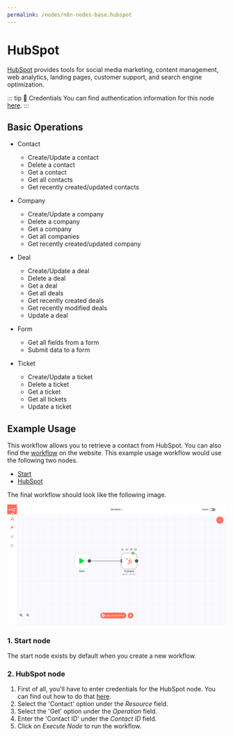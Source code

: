 ```yaml
---
permalink: /nodes/n8n-nodes-base.hubspot
---
```


# HubSpot

[HubSpot](https://www.hubspot.com/) provides tools for social media marketing, content management, web analytics, landing pages, customer support, and search engine optimization.

::: tip 🔑 Credentials
You can find authentication information for this node [here](../../../credentials/Hubspot/README.md).
:::

## Basic Operations

- Contact
    - Create/Update a contact
    - Delete a contact
	- Get a contact
	- Get all contacts
	- Get recently created/updated contacts

- Company
	- Create/Update a company
    - Delete a company
	- Get a company
	- Get all companies
	- Get recently created/updated company

- Deal
	- Create/Update a deal
    - Delete a deal
	- Get a deal
	- Get all deals
	- Get recently created deals
	- Get recently modified deals
	- Update a deal

- Form
	- Get all fields from a form
	- Submit data to a form

- Ticket
	- Create/Update a ticket
    - Delete a ticket
	- Get a ticket
	- Get all tickets
	- Update a ticket

## Example Usage

This workflow allows you to retrieve a contact from HubSpot. You can also find the [workflow](https://n8n.io/workflows/466) on the website. This example usage workflow would use the following two nodes.
- [Start](../../core-nodes/Start/README.md)
- [HubSpot]()

The final workflow should look like the following image.

![A workflow with the HubSpot node](./workflow.png)

### 1. Start node

The start node exists by default when you create a new workflow.

### 2. HubSpot node

1. First of all, you'll have to enter credentials for the HubSpot node. You can find out how to do that [here](../../../credentials/Hubspot/README.md).
2. Select the 'Contact' option under the *Resource* field.
3. Select the 'Get' option under the *Operation* field.
4. Enter the 'Contact ID' under the *Contact ID* field.
3. Click on *Execute Node* to run the workflow.
